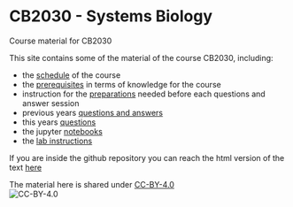 # CB2030 - Systems Biology
Course material for CB2030

This site contains some of the material of the course CB2030, including:

* the [schedule](https://statisticalbiotechnology.github.io/cb2030/general/schedule) of the course  
* the [prerequisites](https://statisticalbiotechnology.github.io/cb2030/general/prerequisites) in terms of knowledge for the course  
* instruction for the [preparations](prep/) needed before each questions and answer session  
* previous years [questions and answers](qa/)
* this years [questions](questions/)
* the jupyter [notebooks](nb/)  
* the [lab instructions](lab/)

If you are inside the github repository you can reach the html version of the text [here](https://statisticalbiotechnology.github.io/cb2030/)

The material here is shared under [CC-BY-4.0](https://creativecommons.org/licenses/by/4.0/)  
![CC-BY-4.0](https://licensebuttons.net/l/by/3.0/88x31.png "CC-BY-4.0")
